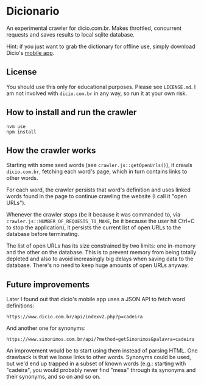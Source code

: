 
# Dicionario

An experimental crawler for dicio.com.br. Makes throttled, concurrent requests and saves results to local sqlite database.

Hint: if you just want to grab the dictionary for offline use, simply download Dicio's [mobile app](https://play.google.com/store/apps/details?id=com.setegraus.dicio).

## License

You should use this only for educational purposes. Please see `LICENSE.md`. I am not involved with `dicio.com.br` in any way, so run it at your own risk.

## How to install and run the crawler

    nvm use
    npm install

## How the crawler works

Starting with some seed words (see `crawler.js::getOpenUrls()`), it crawls `dicio.com.br`, fetching each word's page, which in turn contains links to other words.

For each word, the crawler persists that word's definition and uses linked words found in the page to continue crawling the website (I call it "open URLs").

Whenever the crawler stops (be it because it was commanded to, via `crawler.js::NUMBER_OF_REQUESTS_TO_MAKE`, be it because the user hit Ctrl+C to stop the application), it persists the current list of open URLs to the database before terminating.

The list of open URLs has its size constrained by two limits: one in-memory and the other on the database. This is to prevent memory from being totally depleted and also to avoid increasingly big delays when saving data to the database. There's no need to keep huge amounts of open URLs anyway.

## Future improvements

Later I found out that dicio's mobile app uses a JSON API to fetch word definitions:

    https://www.dicio.com.br/api/indexv2.php?p=cadeira

And another one for synonyms:

    https://www.sinonimos.com.br/api/?method=getSinonimos&palavra=cadeira

An improvement would be to start using them instead of parsing HTML. One drawback is that we loose links to other words. Synonyms could be used, but we'd end up trapped in a subset of known words (e.g.: starting with "cadeira", you would probably never find "mesa" through its synonyms and their synonyms, and so on and so on.
